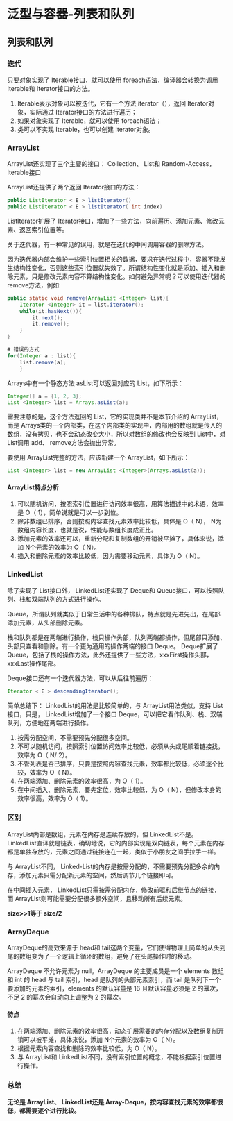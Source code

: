 # 泛型与容器-列表和队列
## 列表和队列
### 迭代
只要对象实现了 Iterable接口，就可以使用 foreach语法，编译器会转换为调用 Iterable和 Iterator接口的方法。

1. Iterable表示对象可以被迭代，它有一个方法 iterator（），返回 Iterator对象，实际通过 Iterator接口的方法进行遍历；
2. 如果对象实现了 Iterable，就可以使用 foreach语法；
3. 类可以不实现 Iterable，也可以创建 Iterator对象。

### ArrayList
ArrayList还实现了三个主要的接口： Collection、 List和 Random-Access，Iterable接口

ArrayList还提供了两个返回 Iterator接口的方法：
``` Java
public ListIterator < E > listIterator() 
public ListIterator < E > listIterator( int index)
```
ListIterator扩展了 Iterator接口，增加了一些方法，向前遍历、添加元素、修改元素、返回索引位置等。

关于迭代器，有一种常见的误用，就是在迭代的中间调用容器的删除方法。

因为迭代器内部会维护一些索引位置相关的数据，要求在迭代过程中，容器不能发生结构性变化，否则这些索引位置就失效了。所谓结构性变化就是添加、插入和删除元素，只是修改元素内容不算结构性变化。如何避免异常呢？可以使用迭代器的 remove方法，例如:
``` Java
public static void remove(ArrayList <Integer> list){ 
	Iterator <Integer> it = list.iterator(); 
	while(it.hasNext()){
		it.next();
		it.remove(); 
	} 
}

# 错误的方式
for(Integer a : list){ 
	list.remove(a);
	}
```

Arrays中有一个静态方法 asList可以返回对应的 List，如下所示：
``` Java
Integer[] a = {1, 2, 3}; 
List <Integer> list = Arrays.asList(a);
```

需要注意的是，这个方法返回的 List，它的实现类并不是本节介绍的 ArrayList，而是 Arrays类的一个内部类，在这个内部类的实现中，内部用的数组就是传入的数组，没有拷贝，也不会动态改变大小，所以对数组的修改也会反映到 List中，对 List调用 add、 remove方法会抛出异常。

要使用 ArrayList完整的方法，应该新建一个 ArrayList，如下所示：
``` Java
List <Integer> list = new ArrayList <Integer>(Arrays.asList(a));
```

#### ArrayList特点分析
1. 可以随机访问，按照索引位置进行访问效率很高，用算法描述中的术语，效率是 O（ 1），简单说就是可以一步到位。 
2. 除非数组已排序，否则按照内容查找元素效率比较低，具体是 O（ N）， N为数组内容长度，也就是说，性能与数组长度成正比。 
3. 添加元素的效率还可以，重新分配和复制数组的开销被平摊了，具体来说，添加 N个元素的效率为 O（ N）。
4. 插入和删除元素的效率比较低，因为需要移动元素，具体为 O（ N）。

### LinkedList
除了实现了 List接口外， LinkedList还实现了 Deque和 Queue接口，可以按照队列、栈和双端队列的方式进行操作。

Queue，所谓队列就类似于日常生活中的各种排队，特点就是先进先出，在尾部添加元素，从头部删除元素。

栈和队列都是在两端进行操作，栈只操作头部，队列两端都操作，但尾部只添加、头部只查看和删除。有一个更为通用的操作两端的接口 Deque。 Deque扩展了 Queue，包括了栈的操作方法，此外还提供了一些方法，xxxFirst操作头部， xxxLast操作尾部。

Deque接口还有一个迭代器方法，可以从后往前遍历：
``` Java
Iterator < E > descendingIterator();
```

简单总结下： LinkedList的用法是比较简单的，与 ArrayList用法类似，支持 List接口，只是， LinkedList增加了一个接口 Deque，可以把它看作队列、栈、双端队列，方便地在两端进行操作。

1. 按需分配空间，不需要预先分配很多空间。
2. 不可以随机访问，按照索引位置访问效率比较低，必须从头或尾顺着链接找，效率为 O（ N/ 2）。
3. 不管列表是否已排序，只要是按照内容查找元素，效率都比较低，必须逐个比较，效率为 O（ N）。
4. 在两端添加、删除元素的效率很高，为 O（ 1）。
5. 在中间插入、删除元素，要先定位，效率比较低，为 O（ N），但修改本身的效率很高，效率为 O（ 1）。

### 区别
ArrayList内部是数组，元素在内存是连续存放的，但 LinkedList不是。 LinkedList直译就是链表，确切地说，它的内部实现是双向链表，每个元素在内存都是单独存放的，元素之间通过链接连在一起，类似于小朋友之间手拉手一样。

与 ArrayList不同， Linked-List的内存是按需分配的，不需要预先分配多余的内存，添加元素只需分配新元素的空间，然后调节几个链接即可。

在中间插入元素， LinkedList只需按需分配内存，修改前驱和后继节点的链接，而 ArrayList则可能需要分配很多额外空间，且移动所有后续元素。

**size>>1等于 size/2**

### ArrayDeque
ArrayDeque的高效来源于 head和 tail这两个变量，它们使得物理上简单的从头到尾的数组变为了一个逻辑上循环的数组，避免了在头尾操作时的移动。

ArrayDeque  不允许元素为 null。ArrayDeque 的主要成员是一个 elements 数组和 int 的 head 与 tail 索引，head 是队列的头部元素索引，而 tail 是队列下一个要添加的元素的索引，elements 的默认容量是 16 且默认容量必须是 2 的幂次，不足 2 的幂次会自动向上调整为 2 的幂次。

#### 特点
1. 在两端添加、删除元素的效率很高，动态扩展需要的内存分配以及数组复制开销可以被平摊，具体来说，添加 N个元素的效率为 O（ N）。
2. 根据元素内容查找和删除的效率比较低，为 O（ N）。
3. 与 ArrayList和 LinkedList不同，没有索引位置的概念，不能根据索引位置进行操作。

### 总结
**无论是 ArrayList、 LinkedList还是 Array-Deque，按内容查找元素的效率都很低，都需要逐个进行比较。**
